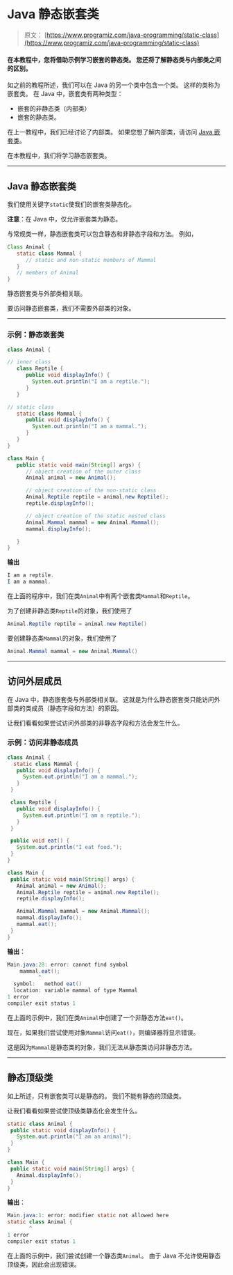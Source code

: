 # Java 静态嵌套类

> 原文： [https://www.programiz.com/java-programming/static-class](https://www.programiz.com/java-programming/static-class)

#### 在本教程中，您将借助示例学习嵌套的静态类。 您还将了解静态类与内部类之间的区别。

如之前的教程所述，我们可以在 Java 的另一个类中包含一个类。 这样的类称为嵌套类。 在 Java 中，嵌套类有两种类型：

*   嵌套的非静态类（内部类）
*   嵌套的静态类。

在上一教程中，我们已经讨论了内部类。 如果您想了解内部类，请访问 [Java 嵌套类](https://www.programiz.com/java-programming/nested-inner-class)。

在本教程中，我们将学习静态嵌套类。

* * *

## Java 静态嵌套类

我们使用关键字`static`使我们的嵌套类静态化。

**注意**：在 Java 中，仅允许嵌套类为静态。

与常规类一样，静态嵌套类可以包含静态和非静态字段和方法。 例如，

```java
Class Animal {
   static class Mammal {
      // static and non-static members of Mammal
   }
   // members of Animal
} 
```

静态嵌套类与外部类相关联。

要访问静态嵌套类，我们不需要外部类的对象。

* * *

### 示例：静态嵌套类

```java
class Animal {

// inner class
   class Reptile {
      public void displayInfo() {
        System.out.println("I am a reptile.");
      }
   }

// static class
   static class Mammal {
      public void displayInfo() {
        System.out.println("I am a mammal.");
      }
   }
}

class Main {
   public static void main(String[] args) {
      // object creation of the outer class
      Animal animal = new Animal();

      // object creation of the non-static class
      Animal.Reptile reptile = animal.new Reptile();
      reptile.displayInfo();

      // object creation of the static nested class
      Animal.Mammal mammal = new Animal.Mammal();
      mammal.displayInfo();

   }
} 
```

**输出**

```java
I am a reptile.
I am a mammal. 
```

在上面的程序中，我们在类`Animal`中有两个嵌套类`Mammal`和`Reptile`。

为了创建非静态类`Reptile`的对象，我们使用了

```java
Animal.Reptile reptile = animal.new Reptile() 
```

要创建静态类`Mammal`的对象，我们使用了

```java
Animal.Mammal mammal = new Animal.Mammal() 
```

* * *

## 访问外层成员

在 Java 中，静态嵌套类与外部类相关联。 这就是为什么静态嵌套类只能访问外部类的类成员（静态字段和方法）的原因。

让我们看看如果尝试访问外部类的非静态字段和方法会发生什么。

### 示例：访问非静态成员

```java
class Animal {
  static class Mammal {
   public void displayInfo() {
     System.out.println("I am a mammal.");
   }
 }

 class Reptile {
   public void displayInfo() {
     System.out.println("I am a reptile.");
   }
 }

 public void eat() {
   System.out.println("I eat food.");
 }
}

class Main {
 public static void main(String[] args) {
   Animal animal = new Animal();
   Animal.Reptile reptile = animal.new Reptile();
   reptile.displayInfo();

   Animal.Mammal mammal = new Animal.Mammal();
   mammal.displayInfo();
   mammal.eat();
 }
} 
```

**输出**：

```java
Main.java:28: error: cannot find symbol
    mammal.eat();
          ^
  symbol:   method eat()
  location: variable mammal of type Mammal
1 error
compiler exit status 1 
```

在上面的示例中，我们在类`Animal`中创建了一个非静态方法`eat()`。

现在，如果我们尝试使用对象`Mammal`访问`eat()`，则编译器将显示错误。

这是因为`Mammal`是静态类的对象，我们无法从静态类访问非静态方法。

* * *

## 静态顶级类

如上所述，只有嵌套类可以是静态的。 我们不能有静态的顶级类。

让我们看看如果尝试使顶级类静态化会发生什么。

```java
static class Animal {
 public static void displayInfo() {
   System.out.println("I am an animal");
 }
}

class Main {
 public static void main(String[] args) {
   Animal.displayInfo();
 }
} 
```

**输出**：

```java
Main.java:1: error: modifier static not allowed here
static class Animal {
       ^
1 error
compiler exit status 1 
```

在上面的示例中，我们尝试创建一个静态类`Animal`。 由于 Java 不允许使用静态顶级类，因此会出现错误。